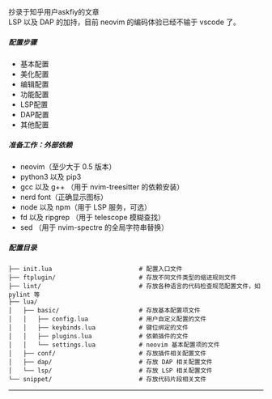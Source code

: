 抄录于知乎用户askfiy的文章  
LSP 以及 DAP 的加持，目前 neovim 的编码体验已经不输于 vscode 了。
##### 配置步骤
- 基本配置
- 美化配置
- 编辑配置
- 功能配置
- LSP配置
- DAP配置
- 其他配置

##### 准备工作：外部依赖
- neovim（至少大于 0.5 版本）
- python3 以及 pip3
- gcc 以及 g++ （用于 nvim-treesitter 的依赖安装）
- nerd font（正确显示图标）
- node 以及 npm（用于 LSP 服务，可选）
- fd 以及 ripgrep （用于 telescope 模糊查找）
- sed （用于 nvim-spectre 的全局字符串替换）

##### 配置目录
```
├── init.lua                        # 配置入口文件
├── ftplugin/                       # 存放不同文件类型的缩进规则文件
├── lint/                           # 存放各种语言的代码检查规范配置文件，如 pylint 等
├── lua/
│   ├── basic/                      # 存放基本配置项文件
│   │   ├── config.lua              # 用户自定义配置的文件
│   │   ├── keybinds.lua            # 键位绑定的文件
│   │   ├── plugins.lua             # 依赖插件的文件
│   │   └── settings.lua            # neovim 基本配置项的文件
│   ├── conf/                       # 存放插件相关配置文件
│   ├── dap/                        # 存放 DAP 相关配置文件
│   └── lsp/                        # 存放 LSP 相关配置文件
└── snippet/                        # 存放代码片段相关文件
```
---
